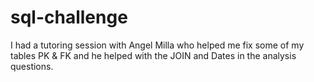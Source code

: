 # sql-challenge
I had a tutoring session with Angel Milla who helped me fix some of my tables PK & FK and he helped with the JOIN and Dates in the analysis questions. 
